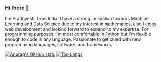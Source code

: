 ### Hi there 👋

I'm Pradnyesh, from India. I have a strong inclination towards Machine Learning and Data Science due to my interest in mathematics, also I enjoy web development and looking forward to expanding my expertise. For programming purposes, I'm most comfortable in Python but I'm flexible enough to code in any language. Passionate to get clued with new programming languages, software, and frameworks.

[![Anurag's GitHub stats](https://github-readme-stats.vercel.app/api?username=Prad06)](https://github.com/anuraghazra/github-readme-stats)
[![Top Langs](https://github-readme-stats.vercel.app/api/top-langs/?username=Prad06)](https://github.com/anuraghazra/github-readme-stats)
